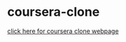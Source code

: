 # coursera-clone

[click here for coursera clone webpage](https://dulcet-mermaid-ed980b.netlify.app/)

